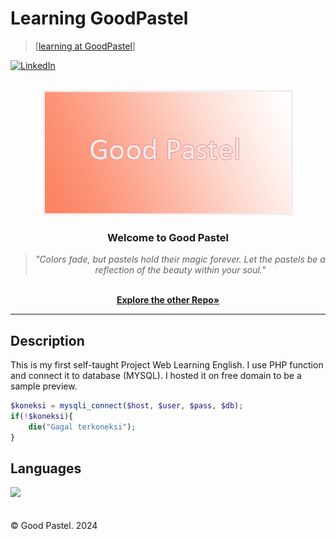 # Learning GoodPastel

> [[learning at GoodPastel](https://learningat.great-site.net/)]

[![LinkedIn][linkedin-shield]][linkedin-url]

<br />
<div align="center">
  <a href="https://github.com/good-pastel/good-pastel.github.io">
    <img src="https://raw.githubusercontent.com/good-pastel/good-pastel.github.io/main/img/header.png" alt="Header" width="400" height="200">
  </a>

  <h3 align="center">Welcome to Good Pastel</h3>

  <p align="center">
   <blockquote><i>"Colors fade, but pastels hold their magic forever. Let the pastels be a reflection of the beauty within your soul."</i></blockquote>
   <br />
    <a href="https://github.com/good-pastel?tab=repositories"><strong>Explore the other Repo»</strong></a>
  </p>
</div>

---

## Description

This is my first self-taught Project Web Learning English. I use PHP function and connect it to database <bold>(MYSQL)</bold>. I hosted it on free domain to be a sample preview.

```PHP
$koneksi = mysqli_connect($host, $user, $pass, $db);
if(!$koneksi){
    die("Gagal terkoneksi");
}
```

## Languages

<img src="https://i.ibb.co/YTtQX8R/2.png">
<br>
<br>
<br>
&copy Good Pastel. 2024

<!-- MARKDOWN LINKS & IMAGES -->

[linkedin-shield]: https://img.shields.io/badge/-LinkedIn-black.svg?style=for-the-badge&logo=linkedin&colorB=555
[linkedin-url]: https://linkedin.com/in/deviyool
